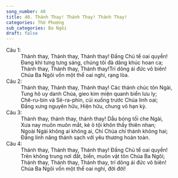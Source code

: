 ```yaml
---
song_number: 40
title: 40. Thánh Thay! Thánh Thay! Thánh Thay!
categories: Thờ Phượng
sub_categories: Ba Ngôi
draft: false
---
```

<dl><dt>Câu 1:</dt><dd data-verse="1">Thánh thay, Thánh thay, Thánh thay! Ðấng Chủ tể oai quyền! <br/>Ðang khi tưng tưng sáng, chúng tôi đà dâng khúc hoan ca; <br/>Thánh thay, Thánh thay, Thánh thay!Trí dõng ái đức vô biên! <br/>Chúa Ba Ngôi vốn một thể oai nghi, rạng lòa. </dd><dt>Câu 2:</dt><dd data-verse="2">Thánh thay, Thánh thay, Thánh thay! Các thánh chúc tôn Ngài, <br/>Tung hô uy danh Chúa, gieo kim miện quanh biển lưu ly; <br/>Chê-ru-bin và Sê-ra-phin, cúi xuống trước Chúa linh oai; <br/>Ðấng xưng nguyên hữu, Hiện hữu, chung vô hạn kỳ. </dd><dt>Câu 3:</dt><dd data-verse="3">Thánh thay, thánh thay, thánh thay! Dẫu bóng tối che Ngài, <br/>Xưa nay muôn muôn mắt, kẻ ô tội khôn thấy thiên nhan; <br/>Ngoài Ngài không ai không ai, Chỉ Chúa chí thánh không hai; <br/>Ðấng linh năng thánh sạch với yêu thương hoàn toàn. </dd><dt>Câu 4:</dt><dd data-verse="4">Thánh thay, Thánh thay, Thánh thay! Ðấng Chủ tể oai quyền! <br/>Trên không trung nơi đất, biển, muôn vật tôn Chúa Ba Ngôi; <br/>Thánh thay, Thánh thay, Thánh thay, trí dõng ái đức vô biên! <br/>Chúa Ba Ngôi vốn một thể oai nghi, đời đời! </dd></dl>